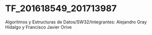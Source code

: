 # TF_201618549_201713987
Algoritmos y Estructuras de Datos/SW32/Integrantes: Alejandro Gray Hidalgo y Francisco Javier Orive
